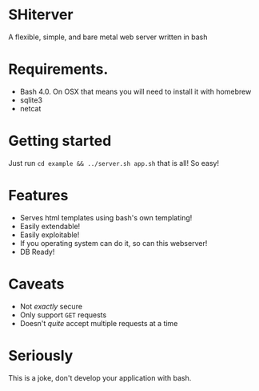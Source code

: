 SHiterver
=========
A flexible, simple, and bare metal web server written in bash

# Requirements.
- Bash 4.0. On OSX that means you will need to install it with homebrew
- sqlite3
- netcat

# Getting started
Just run `cd example && ../server.sh app.sh` that is all! So easy!

# Features
- Serves html templates using bash's own templating!
- Easily extendable!
- Easily exploitable!
- If you operating system can do it, so can this webserver!
- DB Ready!

# Caveats
- Not *exactly* secure
- Only support `GET` requests
- Doesn't *quite* accept multiple requests at a time

# Seriously
This is a joke, don't develop your application with bash.
